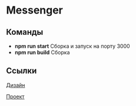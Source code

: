 # Messenger

## Команды
* **npm run start**
  Сборка и запуск на порту 3000
* **npm run build**
  Сборка

## Ссылки
[Дизайн](https://www.figma.com/design/Z2XCMjerDMyXwGiXXuYLgK/Chat_external_link?node-id=0-1&p=f&t=6uM6vgAUNw6MliGL-0)

[Проект](https://peppy-pudding-0828a2.netlify.app/)
